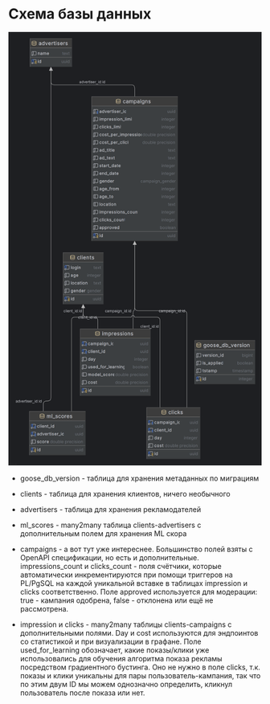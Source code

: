 # Схема базы данных

![db-schema](../img/postgres.png)

* goose_db_version - таблица для хранения метаданных по миграциям


* clients - таблица для хранения клиентов, ничего необычного


* advertisers - таблица для хранения рекламодателей


* ml_scores - many2many таблица clients-advertisers с дополнительным полем для хранения ML скора


* campaigns - а вот тут уже интереснее. Большинство полей взяты с OpenAPI спецификации, но есть и дополнительные. impressions_count и clicks_count - поля счётчики, которые автоматически инкрементируются при помощи триггеров на PL/PgSQL на каждой уникальной вставке в таблицах impression и clicks соответственно. Поле approved используется для модерации: true - кампания одобрена, false - отклонена или ещё не рассмотрена.


* impression и clicks - many2many таблицы clients-campaigns с дополнительными полями. Day и cost используются для эндпоинтов со статистикой и при визуализации в графане. Поле used_for_learning обозначает, какие показы/клики уже использовались для обучения алгоритма показа рекламы посредством градиентного бустинга. Оно не нужно в поле clicks, т.к. показы и клики уникальны для пары пользователь-кампания, так что по этим двум ID мы можем однозначно определить, кликнул пользователь после показа или нет. 